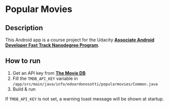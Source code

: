 # Popular Movies

## Description

This Android app is a course project for the Udacity [**Associate Android Developer Fast Track Nanodegree Program**](https://www.udacity.com/course/associate-android-developer-fast-track--nd818).

## How to run

 1. Get an API key from [**The Movie DB**](https://www.themoviedb.org)
 2. Fill the `TMDB_API_KEY` variable in `/app/src/main/java/info/edoardonosotti/popularmovies/Common.java`
 3. Build & run

If `TMDB_API_KEY` is not set, a warning toast message will be shown at startup.
